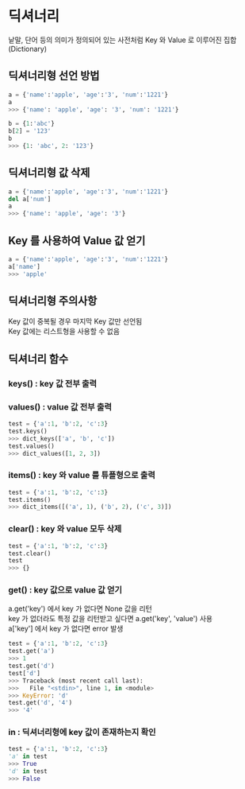 # 딕셔너리

낱말, 단어 등의 의미가 정의되어 있는 사전처럼 Key 와 Value 로 이루어진 집합 (Dictionary)

## 딕셔너리형 선언 방법

```python
a = {'name':'apple', 'age':'3', 'num':'1221'}
a
>>> {'name': 'apple', 'age': '3', 'num': '1221'}

b = {1:'abc'}
b[2] = '123'
b
>>> {1: 'abc', 2: '123'}
```

## 딕셔너리형 값 삭제

```python
a = {'name':'apple', 'age':'3', 'num':'1221'}
del a['num']
a
>>> {'name': 'apple', 'age': '3'}
```

## Key 를 사용하여 Value 값 얻기

```python
a = {'name':'apple', 'age':'3', 'num':'1221'}
a['name']
>>> 'apple'
```

## 딕셔너리형 주의사항

Key 값이 중복될 경우 마지막 Key 값만 선언됨  
Key 값에는 리스트형을 사용할 수 없음

## 딕셔너리 함수

### keys() : key 값 전부 출력

### values() : value 값 전부 출력

```python
test = {'a':1, 'b':2, 'c':3}
test.keys()
>>> dict_keys(['a', 'b', 'c'])
test.values()
>>> dict_values([1, 2, 3])
```

### items() : key 와 value 를 튜플형으로 출력

```python
test = {'a':1, 'b':2, 'c':3}
test.items()
>>> dict_items([('a', 1), ('b', 2), ('c', 3)])
```

### clear() : key 와 value 모두 삭제

```python
test = {'a':1, 'b':2, 'c':3}
test.clear()
test
>>> {}
```

### get() : key 값으로 value 값 얻기

a.get('key') 에서 key 가 없다면 None 값을 리턴  
key 가 없더라도 특정 값을 리턴받고 싶다면 a.get('key', 'value') 사용  
a['key'] 에서 key 가 없다면 error 발생  

```python
test = {'a':1, 'b':2, 'c':3}
test.get('a')
>>> 1
test.get('d')
test['d']
>>> Traceback (most recent call last):
>>>   File "<stdin>", line 1, in <module>
>>> KeyError: 'd'
test.get('d', '4')
>>> '4'
```

### in : 딕셔너리형에 key 값이 존재하는지 확인

```python
test = {'a':1, 'b':2, 'c':3}
'a' in test
>>> True
'd' in test
>>> False
```
